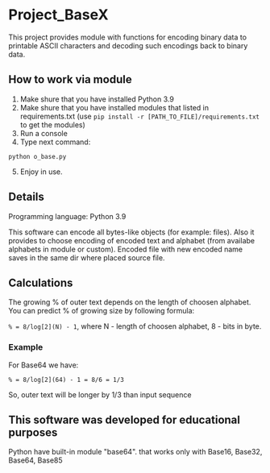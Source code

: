 # Project_BaseX
This project provides module with functions for encoding binary data to printable ASCII characters and decoding such encodings back to binary data.

## How to work via module
1. Make shure that you have installed Python 3.9
2. Make shure that you have installed modules that listed in requirements.txt (use `pip install -r [PATH_TO_FILE]/requirements.txt` to get the modules)
3. Run a console
4. Type next command:

`python o_base.py`

5. Enjoy in use.

## Details
Programming language: Python 3.9

This software can encode all bytes-like objects (for example: files). Also it provides to choose encoding of encoded text and alphabet (from availabe alphabets in module or custom). Encoded file with new encoded name saves in the same dir where placed source file.

## Calculations
The growing % of outer text depends on the length of choosen alphabet. You can predict % of growing size by following formula:

`% = 8/log[2](N) - 1`, where N - length of choosen alphabet, 8 - bits in byte.

### Example

For Base64 we have:

`% = 8/log[2](64) - 1 = 8/6 = 1/3`

So, outer text will be longer by 1/3 than input sequence

## This software was developed for educational purposes

Python have built-in module "base64". that works only with Base16, Base32, Base64, Base85

